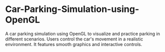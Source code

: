 # Car-Parking-Simulation-using-OpenGL
A car parking simulation using OpenGL to visualize and practice parking in different scenarios. Users control the car's movement in a realistic environment. It features smooth graphics and interactive controls.

